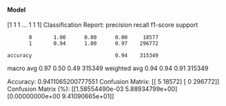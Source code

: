 #### Model
[1 1 1 ... 1 1 1]
Classification Report:
              precision    recall  f1-score   support

           0       1.00      0.00      0.00     18577
           1       0.94      1.00      0.97    296772

    accuracy                           0.94    315349
   macro avg       0.97      0.50      0.49    315349
weighted avg       0.94      0.94      0.91    315349

Accuracy: 0.9411065200777551
Confusion Matrix:
[[     5  18572]
 [     0 296772]]
Confusion Matrix (%):
[[1.58554490e-03 5.88934799e+00]
 [0.00000000e+00 9.41090665e+01]]

